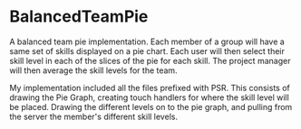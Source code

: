 # BalancedTeamPie

A balanced team pie implementation. Each member of a group will have a same set of skills displayed on a pie chart. Each user will then select their skill level in each of the slices of the pie for each skill. The project manager will then average the skill levels for the team.

My implementation included all the files prefixed with PSR.
	 This consists of drawing the Pie Graph, creating touch handlers for where the skill level will be placed. Drawing the different levels on to the pie graph, and pulling from the server the member's different skill levels.